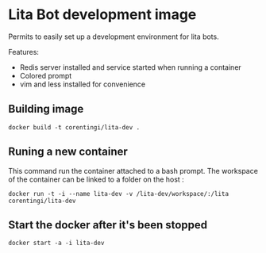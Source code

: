 # Lita Bot development image
Permits to easily set up a development environment for lita bots.

Features:
  * Redis server installed and service started when running a container
  * Colored prompt
  * vim and less installed for convenience

## Building image
```shell
docker build -t corentingi/lita-dev .
```

## Runing a new container
This command run the container attached to a bash prompt.
The workspace of the container can be linked to a folder on the host :
```shell
docker run -t -i --name lita-dev -v /lita-dev/workspace/:/lita corentingi/lita-dev
```

## Start the docker after it's been stopped
```shell
docker start -a -i lita-dev
```

